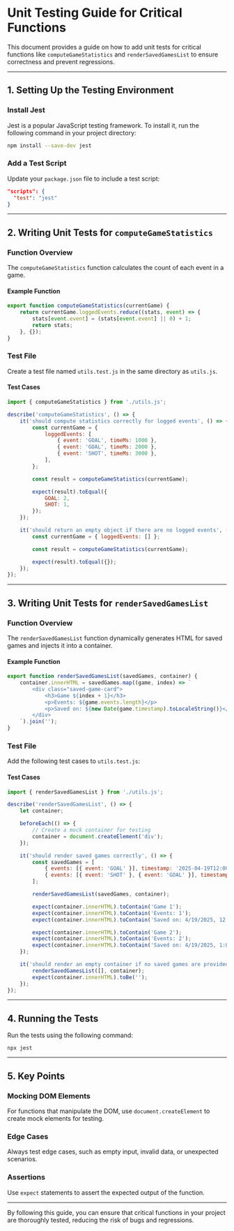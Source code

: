 # Unit Testing Guide for Critical Functions

This document provides a guide on how to add unit tests for critical functions like `computeGameStatistics` and `renderSavedGamesList` to ensure correctness and prevent regressions.

---

## **1. Setting Up the Testing Environment**

### Install Jest

Jest is a popular JavaScript testing framework. To install it, run the following command in your project directory:

```bash
npm install --save-dev jest
```

### Add a Test Script

Update your `package.json` file to include a test script:

```json
"scripts": {
  "test": "jest"
}
```

---

## **2. Writing Unit Tests for `computeGameStatistics`**

### Function Overview

The `computeGameStatistics` function calculates the count of each event in a game.

#### Example Function

```javascript
export function computeGameStatistics(currentGame) {
    return currentGame.loggedEvents.reduce((stats, event) => {
        stats[event.event] = (stats[event.event] || 0) + 1;
        return stats;
    }, {});
}
```

### Test File

Create a test file named `utils.test.js` in the same directory as `utils.js`.

#### Test Cases

```javascript
import { computeGameStatistics } from './utils.js';

describe('computeGameStatistics', () => {
    it('should compute statistics correctly for logged events', () => {
        const currentGame = {
            loggedEvents: [
                { event: 'GOAL', timeMs: 1000 },
                { event: 'GOAL', timeMs: 2000 },
                { event: 'SHOT', timeMs: 3000 },
            ],
        };

        const result = computeGameStatistics(currentGame);

        expect(result).toEqual({
            GOAL: 2,
            SHOT: 1,
        });
    });

    it('should return an empty object if there are no logged events', () => {
        const currentGame = { loggedEvents: [] };

        const result = computeGameStatistics(currentGame);

        expect(result).toEqual({});
    });
});
```

---

## **3. Writing Unit Tests for `renderSavedGamesList`**

### Function Overview

The `renderSavedGamesList` function dynamically generates HTML for saved games and injects it into a container.

#### Example Function

```javascript
export function renderSavedGamesList(savedGames, container) {
    container.innerHTML = savedGames.map((game, index) => `
        <div class="saved-game-card">
            <h3>Game ${index + 1}</h3>
            <p>Events: ${game.events.length}</p>
            <p>Saved on: ${new Date(game.timestamp).toLocaleString()}</p>
        </div>
    `).join('');
}
```

### Test File

Add the following test cases to `utils.test.js`:

#### Test Cases

```javascript
import { renderSavedGamesList } from './utils.js';

describe('renderSavedGamesList', () => {
    let container;

    beforeEach(() => {
        // Create a mock container for testing
        container = document.createElement('div');
    });

    it('should render saved games correctly', () => {
        const savedGames = [
            { events: [{ event: 'GOAL' }], timestamp: '2025-04-19T12:00:00Z' },
            { events: [{ event: 'SHOT' }, { event: 'GOAL' }], timestamp: '2025-04-19T13:00:00Z' },
        ];

        renderSavedGamesList(savedGames, container);

        expect(container.innerHTML).toContain('Game 1');
        expect(container.innerHTML).toContain('Events: 1');
        expect(container.innerHTML).toContain('Saved on: 4/19/2025, 12:00:00 PM');

        expect(container.innerHTML).toContain('Game 2');
        expect(container.innerHTML).toContain('Events: 2');
        expect(container.innerHTML).toContain('Saved on: 4/19/2025, 1:00:00 PM');
    });

    it('should render an empty container if no saved games are provided', () => {
        renderSavedGamesList([], container);
        expect(container.innerHTML).toBe('');
    });
});
```

---

## **4. Running the Tests**

Run the tests using the following command:

```plaintext
npx jest
```

---

## **5. Key Points**

### Mocking DOM Elements

For functions that manipulate the DOM, use `document.createElement` to create mock elements for testing.

### Edge Cases

Always test edge cases, such as empty input, invalid data, or unexpected scenarios.

### Assertions

Use `expect` statements to assert the expected output of the function.

---

By following this guide, you can ensure that critical functions in your project are thoroughly tested, reducing the risk of bugs and regressions.
